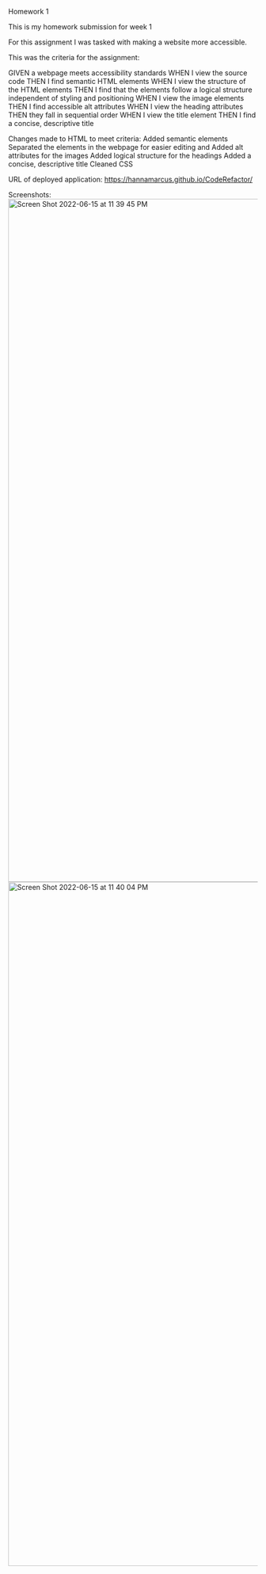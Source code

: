 Homework 1 

This is my homework submission for week 1

For this assignment I was tasked with making a website more accessible. 

This was the criteria for the assignment:

GIVEN a webpage meets accessibility standards
WHEN I view the source code
THEN I find semantic HTML elements
WHEN I view the structure of the HTML elements
THEN I find that the elements follow a logical structure independent of styling and positioning
WHEN I view the image elements
THEN I find accessible alt attributes
WHEN I view the heading attributes
THEN they fall in sequential order
WHEN I view the title element
THEN I find a concise, descriptive title

Changes made to HTML to meet criteria:
Added semantic elements
Separated the elements in the webpage for easier editing and 
Added alt attributes for the images
Added logical structure for the headings
Added a concise, descriptive title
Cleaned CSS

URL of deployed application: https://hannamarcus.github.io/CodeRefactor/

Screenshots:
<img width="1379" alt="Screen Shot 2022-06-15 at 11 39 45 PM" src="https://user-images.githubusercontent.com/106893601/174007856-4d018b8f-a902-4f54-86b6-5b5a12c52c3e.png">
<img width="1381" alt="Screen Shot 2022-06-15 at 11 40 04 PM" src="https://user-images.githubusercontent.com/106893601/174007878-7f80430c-a722-414a-8b8e-9ca9d0e0b12a.png">

